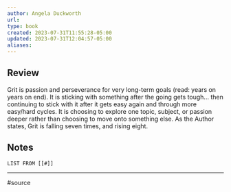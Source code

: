 ```yaml
---
author: Angela Duckworth
url: 
type: book
created: 2023-07-31T11:55:28-05:00
updated: 2023-07-31T12:04:57-05:00
aliases:
---
```

## Review
Grit is passion and perseverance for very long-term goals (read: years on years on end). It is sticking with something after the going gets tough... then continuing to stick with it after it gets easy again and through more easy/hard cycles. It is choosing to explore one topic, subject, or passion deeper rather than choosing to move onto something else. As the Author states, Grit is falling seven times, and rising eight.

## Notes
```dataview
LIST FROM [[#]]
```

---
#source 